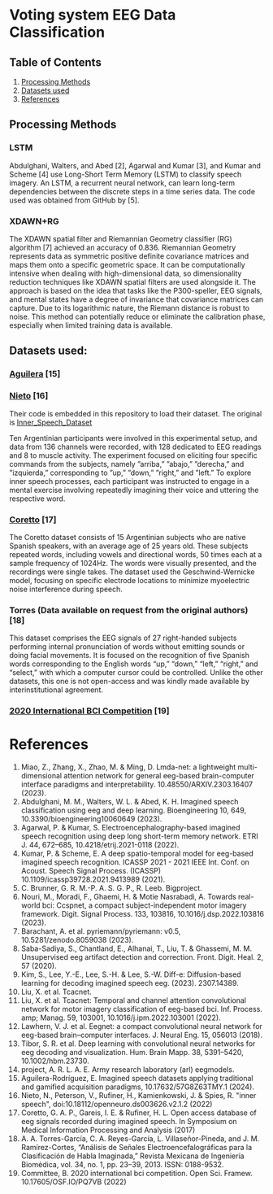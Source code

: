 # Voting system EEG Data Classification

## Table of Contents
1. [Processing Methods](https://github.com/AlmaCuevas/voting_system_platform/tree/main#processing-methods)
2. [Datasets used](https://github.com/AlmaCuevas/voting_system_platform/tree/main#datasets-used)
3. [References](https://github.com/AlmaCuevas/voting_system_platform/tree/main#references)

## Processing Methods

### LSTM
Abdulghani, Walters, and Abed [2], Agarwal and Kumar [3], and Kumar and Scheme [4] use Long-Short Term Memory (LSTM) to
classify speech imagery. An LSTM, a recurrent neural network, can learn long-term dependencies between the discrete
steps in a time series data. The code used was obtained from GitHub by [5].

### XDAWN+RG
The XDAWN spatial filter and Riemannian Geometry classifier (RG) algorithm [7] achieved an accuracy of 0.836. Riemannian
Geometry represents data as symmetric positive definite covariance matrices and maps them onto a specific geometric space.
It can be computationally intensive when dealing with high-dimensional data, so dimensionality reduction techniques like
XDAWN spatial filters are used alongside it. The approach is based on the idea that tasks like the P300-speller, EEG signals,
and mental states have a degree of invariance that covariance matrices can capture. Due to its logarithmic nature, the Riemann
distance is robust to noise. This method can potentially reduce or eliminate the calibration phase, especially when limited
training data is available.

##  Datasets used:
### [Aguilera](https://data.mendeley.com/datasets/57g8z63tmy/1) [15]
### [Nieto](https://openneuro.org/datasets/ds003626/versions/2.1.2) [16]

Their code is embedded in this repository to load their dataset. The original is [Inner_Speech_Dataset](https://github.com/N-Nieto/Inner_Speech_Dataset)

Ten Argentinian participants were involved in this experimental setup, and data from 136 channels were recorded, with 128 dedicated to EEG readings and 8 to muscle activity. The experiment focused on eliciting four specific commands from the subjects, namely ”arriba,” ”abajo,” ”derecha,” and ”izquierda,” corresponding to ”up,” ”down,” ”right,” and ”left.” To explore inner speech processes, each participant was instructed to engage in a mental exercise involving repeatedly imagining their voice and uttering the respective word.

### [Coretto](https://drive.google.com/file/d/0By7apHbIp8ENZVBLRFVlSFhzbHc/view?resourcekey=0-JVHv2UiRsxim41Wioro0EA) [17]
The Coretto dataset consists of 15 Argentinian subjects who are native Spanish speakers, with an average age of 25 years old. These subjects repeated words, including vowels and directional words, 50 times each at a sample frequency of 1024Hz. The words were visually presented, and the recordings were single takes. The dataset used the Geschwind-Wernicke model, focusing on specific electrode locations to minimize myoelectric noise interference during speech.

### Torres (Data available on request from the original authors) [18]
This dataset comprises the EEG signals of 27 right-handed subjects performing internal pronunciation of words without emitting sounds or doing facial movements. It is focused on
the recognition of five Spanish words corresponding to the English words “up,” “down,” “left,” “right,” and “select,” with which a computer cursor could be controlled. Unlike the other datasets, this one is not open-access and was kindly made available by interinstitutional agreement.

### [2020 International BCI Competition](https://osf.io/pq7vb/) [19]


# References

1. Miao, Z., Zhang, X., Zhao, M. & Ming, D. Lmda-net: a lightweight multi-dimensional attention network for general eeg-based brain-computer interface paradigms and interpretability. 10.48550/ARXIV.2303.16407 (2023).
2. Abdulghani, M. M., Walters, W. L. & Abed, K. H. Imagined speech classification using eeg and deep learning. Bioengineering 10, 649, 10.3390/bioengineering10060649 (2023).
3. Agarwal, P. & Kumar, S. Electroencephalography-based imagined speech recognition using deep long short-term memory network. ETRI J. 44, 672–685, 10.4218/etrij.2021-0118 (2022).
4. Kumar, P. & Scheme, E. A deep spatio-temporal model for eeg-based imagined speech recognition. ICASSP 2021 - 2021 IEEE Int. Conf. on Acoust. Speech Signal Process. (ICASSP) 10.1109/icassp39728.2021.9413989 (2021).
5. C. Brunner, G. R. M.-P. A. S. G. P., R. Leeb. Bigproject.
6. Nouri, M., Moradi, F., Ghaemi, H. & Motie Nasrabadi, A. Towards real-world bci: Ccspnet, a compact subject-independent motor imagery framework. Digit. Signal Process. 133, 103816, 10.1016/j.dsp.2022.103816 (2023).
7. Barachant, A. et al. pyriemann/pyriemann: v0.5, 10.5281/zenodo.8059038 (2023).
8. Saba-Sadiya, S., Chantland, E., Alhanai, T., Liu, T. & Ghassemi, M. M. Unsupervised eeg artifact detection and correction.
Front. Digit. Heal. 2, 57 (2020).
9. Kim, S., Lee, Y.-E., Lee, S.-H. & Lee, S.-W. Diff-e: Diffusion-based learning for decoding imagined speech eeg. (2023). 2307.14389.
10. Liu, X. et al. Tcacnet.
11. Liu, X. et al. Tcacnet: Temporal and channel attention convolutional network for motor imagery classification of eeg-based
bci. Inf. Process. amp; Manag. 59, 103001, 10.1016/j.ipm.2022.103001 (2022).
12. Lawhern, V. J. et al. Eegnet: a compact convolutional neural network for eeg-based brain–computer interfaces. J. Neural Eng. 15, 056013 (2018).
13. Tibor, S. R. et al. Deep learning with convolutional neural networks for eeg decoding and visualization. Hum. Brain Mapp. 38, 5391–5420, 10.1002/hbm.23730.
14. project, A. R. L. A. E. Army research laboratory (arl) eegmodels.
15. Aguilera-Rodríguez, E. Imagined speech datasets applying traditional and gamified acquisition paradigms, 10.17632/57G8Z63TMY.1 (2024).
16. Nieto, N., Peterson, V., Rufiner, H., Kamienkowski, J. & Spies, R. "inner speech", doi:10.18112/openneuro.ds003626.v2.1.2 (2022)
17. Coretto, G. A. P., Gareis, I. E. & Rufiner, H. L. Open access database of eeg signals recorded during imagined speech. In Symposium on Medical Information Processing and Analysis (2017)
18. A. A. Torres-García, C. A. Reyes-García, L. Villaseñor-Pineda, and J. M. Ramírez-Cortes, “Análisis de Señales Electroencefalográficas para la Clasificación de Habla Imaginada,” Revista Mexicana de Ingeniería Biomédica, vol. 34, no. 1, pp. 23–39, 2013. ISSN: 0188-9532.
19. Committee, B. 2020 international bci competition. Open Sci. Framew. 10.17605/OSF.IO/PQ7VB (2022)
